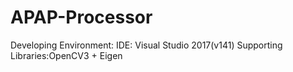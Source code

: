 # APAP-Processor
Developing Environment:
IDE: Visual Studio 2017(v141)
Supporting Libraries:OpenCV3 + Eigen
